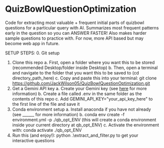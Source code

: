 # QuizBowlQuestionOptimization
Code for extracting most valuable + frequent initial parts of quizbowl questions for a particular query with AI.
Summarizes most frequent patterns early in the question so you can ANSWER FASTER! Also makes harder sample questions to practice with.
For now, more API based but may become web app in future.


SETUP STEPS:
0. Git setup
1. Clone this repo
   a. First, open a folder where you want this to be stored (recommended Desktop/folder inside Desktop)
   b. Then, open a terminal and navigate to the folder that you want this to be saved to (cd directory_path_here)
   c. Copy and paste this into your terminal: git clone https://github.com/JackWilson05/QuizBowlQuestionOptimization.git 
2. Get a Gemini API key
   a. Create your Gemini key (see <a href="https://aistudio.google.com/welcome?utm_source=PMAX&utm_source=PMAX&utm_medium=display&utm_medium=display&utm_campaign=FY25-global-DR-pmax-1710442&utm_campaign=FY25-global-DR-pmax-1710442&utm_content=pmax&utm_content=pmax&gclsrc=aw.ds&gad_source=1&gad_campaignid=21521909442&gclid=Cj0KCQjwsPzHBhDCARIsALlWNG0b-XvStIn_QZnYx4JjBuI-LuMS6SKEAXa56KBUlUDt7pZ6p7n5_aQaAszmEALw_wcB" target="_blank">here</a> for more information)
   b. Create a file called .env in the same folder as the contents of this repo
   c. Add GEMINI_API_KEY="your_api_key_here" to the first line of the file and save it
4. Conda environment setup
   a. Install anaconda if you have not already (see ______ for more information)
   b. conda env create -f environment.yml -p ./qb_opt_ENV (this will create a conda environment inside your current directory at qb_opt_ENV)
   c. Activate the environment with: conda activate ./qb_opt_ENV
5. Run this (and enjoy!): python .\extract_and_filter.py to get your interactive questions
